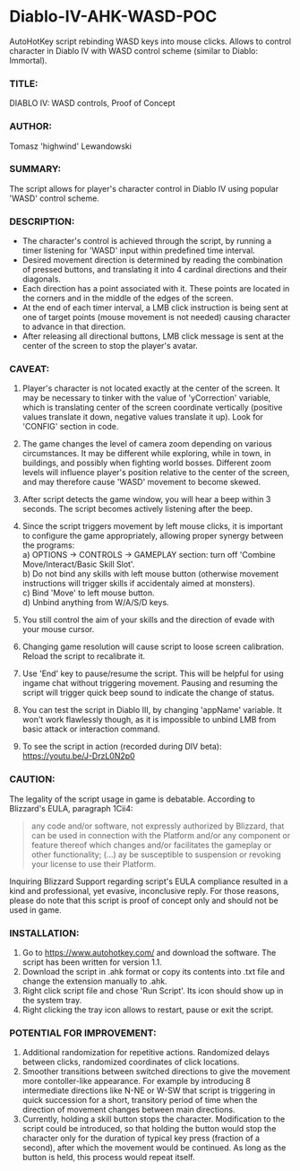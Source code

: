 # Diablo-IV-AHK-WASD-POC
AutoHotKey script rebinding WASD keys into mouse clicks. Allows to control character in Diablo IV with WASD control scheme (similar to Diablo: Immortal).

### TITLE:
DIABLO IV: WASD controls, Proof of Concept
	
### AUTHOR:
Tomasz 'highwind' Lewandowski
	
### SUMMARY:
The script allows for player's character control in Diablo IV using popular 'WASD' control scheme.
	
### DESCRIPTION:
- The character's control is achieved through the script, by running a timer listening for 'WASD' input within predefined time interval.
- Desired movement direction is determined by reading the combination of pressed buttons, and translating it into 4 cardinal directions and their diagonals.
- Each direction has a point associated with it. These points are located in the corners and in the middle of the edges of the screen.
- At the end of each timer interval, a LMB click instruction is being sent at one of target points (mouse movement is not needed) causing character to advance in that direction.
- After releasing all directional buttons, LMB click message is sent at the center of the screen to stop the player's avatar.
	
### CAVEAT:
1) Player's character is not located exactly at the center of the screen. It may be necessary to tinker
	with the value of 'yCorrection' variable, which is translating center of the screen coordinate vertically
	(positive values translate it down, negative values translate it up). Look for 'CONFIG' section in code.
2) The game changes the level of camera zoom depending on various circumstances. It may be different
	while exploring, while in town, in buildings, and possibly when fighting world bosses. Different zoom levels
	will influence player's position relative to the center of the screen, and may therefore cause 'WASD' 
	movement to become skewed.
3) After script detects the game window, you will hear a beep within 3 seconds. The script becomes actively
	listening after the beep.
4) Since the script triggers movement by left mouse clicks, it is important to configure the game appropriately,
	allowing proper synergy between the programs: <br/>
	a) OPTIONS -> CONTROLS -> GAMEPLAY section: turn off 'Combine Move/Interact/Basic Skill Slot'. <br/>
	b) Do not bind any skills with left mouse button (otherwise movement instructions will trigger skills
		if accidentaly aimed at monsters). <br/>
	c) Bind 'Move' to left mouse button. <br/>
	d) Unbind anything from W/A/S/D keys. <br/>
		
5) You still control the aim of your skills and the direction of evade with your mouse cursor.
6) Changing game resolution will cause script to loose screen calibration. Reload the script to recalibrate it.
7) Use 'End' key to pause/resume the script. This will be helpful for using ingame chat without triggering movement.
	Pausing and resuming the script will trigger quick beep sound to indicate the change of status. 
8) You can test the script in Diablo III, by changing 'appName' variable. It won't work flawlessly though,
	as it is impossible to unbind LMB from basic attack or interaction command.
9) To see the script in action (recorded during DIV beta): https://youtu.be/J-DrzL0N2p0
	
### CAUTION:
The legality of the script usage in game is debatable. According to Blizzard's EULA, paragraph 1Cii4:
> any code and/or software, not expressly authorized by Blizzard, that can be used in connection with the Platform
and/or any component or feature thereof which changes and/or facilitates the gameplay or other functionality;
(...) ay be susceptible to suspension or revoking your license to use their Platform.

Inquiring Blizzard Support regarding script's EULA compliance resulted in a kind and professional,
yet evasive, inconclusive reply. For those reasons, please do note that this script is proof of concept only
and should not be used in game.
	
	
### INSTALLATION:
1) Go to https://www.autohotkey.com/ and download the software. The script has been written for version 1.1.
2) Download the script in .ahk format or copy its contents into .txt file and change the extension manually to .ahk.
3) Right click script file and chose 'Run Script'. Its icon should show up in the system tray.
4) Right clicking the tray icon allows to restart, pause or exit the script.
	
### POTENTIAL FOR IMPROVEMENT:
1) Additional randomization for repetitive actions. Randomized delays between clicks, randomized coordinates of
	click locations.
2) Smoother transitions between switched directions to give the movement more contoller-like appearance.
	For example by introducing 8 intermediate directions like N-NE or W-SW that script is triggering in
	quick succession for a short, transitory period of time when the direction of movement changes between main
	directions.
3) Currently, holding a skill button stops the character. Modification to the script could be introduced, so that
	holding the button would stop the character only for the duration of typical key press (fraction of a second),
	after which the movement would be continued. As long as the button is held, this process would repeat itself.
